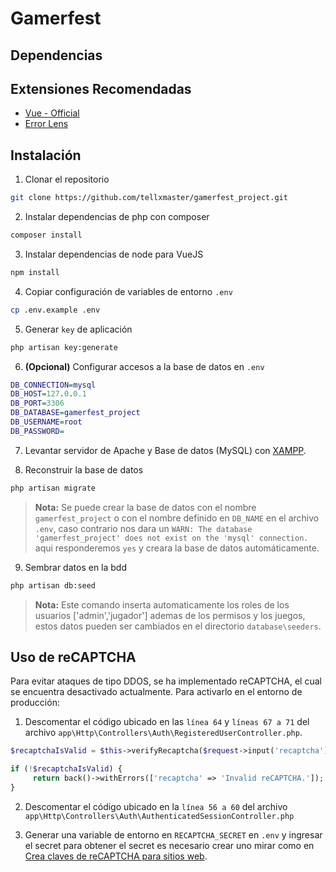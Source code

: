 # Gamerfest

## Dependencias

## Extensiones Recomendadas

-   [Vue - Official](https://marketplace.visualstudio.com/items?itemName=Vue.volar)
-   [Error Lens](https://marketplace.visualstudio.com/items?itemName=usernamehw.errorlens)

## Instalación

1. Clonar el repositorio

```sh
git clone https://github.com/tellxmaster/gamerfest_project.git
```

2. Instalar dependencias de php con composer

```sh
composer install
```

3. Instalar dependencias de node para VueJS

```sh
npm install
```

4. Copiar configuración de variables de entorno `.env`

```sh
cp .env.example .env
```

5. Generar `key` de aplicación

```sh
php artisan key:generate
```

6. **(Opcional)** Configurar accesos a la base de datos en `.env`

```dot
DB_CONNECTION=mysql
DB_HOST=127.0.0.1
DB_PORT=3306
DB_DATABASE=gamerfest_project
DB_USERNAME=root
DB_PASSWORD=
```

7. Levantar servidor de Apache y Base de datos (MySQL) con [XAMPP](https://www.apachefriends.org/es/index.html).

8. Reconstruir la base de datos

```sh
php artisan migrate
```

> **Nota:** Se puede crear la base de datos con el nombre `gamerfest_project` o con el nombre definido en `DB_NAME` en el archivo `.env`, caso contrario nos dara un `WARN: The database 'gamerfest_project' does not exist on the 'mysql' connection.` aqui responderemos `yes` y creara la base de datos automáticamente.

9. Sembrar datos en la bdd

```sh
php artisan db:seed
```

> **Nota:** Este comando inserta automaticamente los roles de los usuarios ['admin','jugador'] ademas de los permisos y los juegos, estos datos pueden ser cambiados en el directorio `database\seeders`.

## Uso de reCAPTCHA

Para evitar ataques de tipo DDOS, se ha implementado reCAPTCHA, el cual se encuentra desactivado actualmente. Para activarlo en el entorno de producción:

1. Descomentar el código ubicado en las `línea 64` y `líneas 67 a 71` del archivo `app\Http\Controllers\Auth\RegisteredUserController.php`.

```php
$recaptchaIsValid = $this->verifyRecaptcha($request->input('recaptcha'));

if (!$recaptchaIsValid) {
     return back()->withErrors(['recaptcha' => 'Invalid reCAPTCHA.']);
}
```

2. Descomentar el código ubicado en la `línea 56 a 60` del archivo `app\Http\Controllers\Auth\AuthenticatedSessionController.php`

3. Generar una variable de entorno en `RECAPTCHA_SECRET` en `.env` y ingresar el secret para obtener el secret es necesario crear uno mirar como en [Crea claves de reCAPTCHA para sitios web](https://cloud.google.com/recaptcha-enterprise/docs/create-key-website?hl=es-419).
